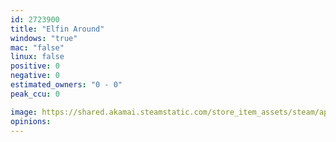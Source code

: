 ```yaml
---
id: 2723900
title: "Elfin Around"
windows: "true"
mac: "false"
linux: false
positive: 0
negative: 0
estimated_owners: "0 - 0"
peak_ccu: 0

image: https://shared.akamai.steamstatic.com/store_item_assets/steam/apps/2723900/header.jpg?t=1707782418
opinions:
---
```

